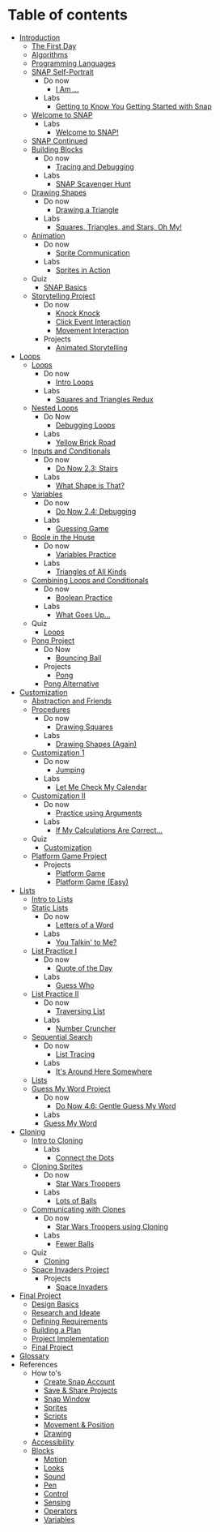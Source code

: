 # Table of contents

* [Introduction](README.md)
  * [The First Day](lesson_01.md)
  * [Algorithms](lesson_02.md)
  * [Programming Languages](lesson_03.md)
  * [SNAP Self-Portrait](lesson_04.md)
    * Do now
      * [I Am ...](do_now_04.md)
    * Labs
      * [Getting to Know You](lab_04.md)
[Getting Started with Snap]()
  * [Welcome to SNAP](lesson_11.md)
    * Labs
      * [Welcome to SNAP!](lab_11.md)
  * [SNAP Continued](lesson_11.md)
  * [Building Blocks](lesson_12.md)
    * Do now
      * [Tracing and Debugging](do_now_12.md)
    * Labs
      * [SNAP Scavenger Hunt](lab_12.md)
  * [Drawing Shapes](lesson_13.md)
    * Do now
      * [Drawing a Triangle](do_now_13.md)
    * Labs
      * [Squares, Triangles, and Stars, Oh My!](lab_13.md)
  * [Animation](lesson_14.md)
    * Do now
      * [Sprite Communication](do_now_14.md)
    * Labs
      * [Sprites in Action](lab_14.md)
  * Quiz
    * [SNAP Basics](quiz_1.md)
  * [Storytelling Project](lesson_15.md)
    * Do now
      * [Knock Knock](do_now_15.md)
      * [Click Event Interaction](do_now_152.md)
      * [Movement Interaction](do_now_153.md)
    * Projects
      * [Animated Storytelling](project_1.md)
* [Loops](unit_2.md)
  * [Loops](lesson_21.md)
    * Do now
      * [Intro Loops](do_now_21.md)
    * Labs
      * [Squares and Triangles Redux](lab_21.md)
  * [Nested Loops](lesson_22.md)
    * Do Now
      * [Debugging Loops](do_now_22.md)
    * Labs
      * [Yellow Brick Road](lab_22.md)
  * [Inputs and Conditionals](lesson_23.md)
    * Do now
      * [Do Now 2.3: Stairs](do_now_23.md)
    * Labs
      * [What Shape is That?](lab_23.md)
  * [Variables](lesson_24.md)
    * Do now
      * [Do Now 2.4: Debugging](do_now_24.md)
    * Labs
      * [Guessing Game](lab_24.md)
  * [Boole in the House](lesson_25.md)
    * Do now
      * [Variables Practice](do_now_25.md)
    * Labs
      * [Triangles of All Kinds](lab_25.md)
  * [Combining Loops and Conditionals](lesson_26.md)
    * Do now
      * [Boolean Practice](do_now_26.md)
    * Labs
      * [What Goes Up...](lab_26.md)
  * Quiz
    * [Loops](quiz_2.md)
  * [Pong Project](lesson_27.md)
    * Do Now
      * [Bouncing Ball](do_now_27.md)
    * Projects
      * [Pong](project_2.md)
    * [Pong Alternative](project_2_alternative.md)
* [Customization](unit_3.md)
  * [Abstraction and Friends](lesson_31.md)
  * [Procedures](lesson_32.md)
    * Do now
      * [Drawing Squares](do_now_32.md)
    * Labs
      * [Drawing Shapes \(Again\)](lab_32.md)
  * [Customization 1](lesson_33.md)
    * Do now
      * [Jumping](do_now_33.md)
    * Labs
      * [Let Me Check My Calendar](lab_33.md)
  * [Customization II](lesson_34.md)
    * Do now
      * [Practice using Arguments](do_now_34.md)
    * Labs
      * [If My Calculations Are Correct...](lab_34.md)
  * Quiz
    * [Customization](quiz_3.md)
  * [Platform Game Project](lesson_35.md)
      * Projects
        * [Platform Game](project_3.md)
        * [Platform Game \(Easy\)](project_3_platform_game_easy.md)
* [Lists](unit_4.md)
  * [Intro to Lists](lesson_41.md)
  * [Static Lists](lesson_42.md)
    * Do now
      * [Letters of a Word](do_now_42.md)
    * Labs
      * [You Talkin' to Me?](lab_42.md)
  * [List Practice I](lesson_43.md)
    * Do now
      * [Quote of the Day](do_now_43.md)
    * Labs
      * [Guess Who](lab_43.md)
  * [List Practice II](lesson_44.md)
    * Do now
      * [Traversing List ](do_now_44.md)
    * Labs
      * [Number Cruncher](lab_44.md)
  * [Sequential Search](lesson_45.md)
    * Do now
      * [List Tracing ](do_now_45.md)
    * Labs
      * [It's Around Here Somewhere](lab_45.md)
  * [Lists](quiz_4.md)
  * [Guess My Word Project](lesson_46.md)
    * Do now
      * [Do Now 4.6: Gentle Guess My Word](do_now_46.md)
    * Labs
    * [Guess My Word](project_4.md)
* [Cloning](unit_5.md)
  * [Intro to Cloning](lesson_51.md)
    * Labs
      * [Connect the Dots](lab_51.md)
  * [Cloning Sprites](lesson_52.md)
    * Do now
      * [Star Wars Troopers ](do_now_52.md)
    * Labs
      * [Lots of Balls](lab_52.md)
  * [Communicating with Clones](lesson_53.md)
    * Do now
      * [Star Wars Troopers using Cloning](do_now_53.md)
    * Labs
      * [Fewer Balls](lab_53.md)
  * Quiz
    * [Cloning](quiz_5.md)
  * [Space Invaders Project](lesson_54.md)
    * Projects
      * [Space Invaders](project_5.md)
* [Final Project](unit_6.md)
  * [Design Basics](lesson_61.md)
  * [Research and Ideate](lesson_62.md)
  * [Defining Requirements](lesson_63.md)
  * [Building a Plan](lesson_64.md)
  * [Project Implementation](lesson_65.md)
  * [Final Project](project_6.md)
* [Glossary](glossary.md)
* References
  * How to's
    * [Create Snap Account](how-to/create-account.md)
    * [Save & Share Projects](how-to/save-and-share-projects.md)
    * [Snap Window](how-to/window.md)
    * [Sprites](how-to/sprites.md)
    * [Scripts](how-to/scripts.md)
    * [Movement & Position](how-to/movement-and-position.md)
    * [Drawing](how-to/drawing.md)
  * [Accessibility](references/accessibility/README.md)
  * [Blocks](references/blocks/README.md)
    * [Motion](references/blocks/motion.md)
    * [Looks](references/blocks/looks.md)
    * [Sound](references/blocks/sound.md)
    * [Pen](references/blocks/pen.md)
    * [Control](references/blocks/control.md)
    * [Sensing](references/blocks/sensing.md)
    * [Operators](references/blocks/operators.md)
    * [Variables](references/blocks/variables.md)